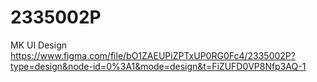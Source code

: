 # 2335002P
MK UI Design
https://www.figma.com/file/bO1ZAEUPiZPTxUP0RG0Fc4/2335002P?type=design&node-id=0%3A1&mode=design&t=FiZUFD0VP8Nfp3AQ-1
